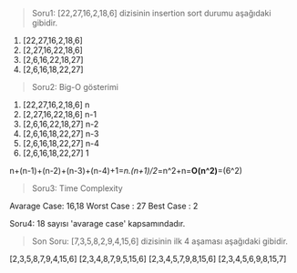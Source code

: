 
> Soru1: [22,27,16,2,18,6] dizisinin insertion sort durumu aşağıdaki gibidir.

1. [22,27,16,2,18,6]
2. [2,27,16,22,18,6]
3. [2,6,16,22,18,27]
4. [2,6,16,18,22,27]


> Soru2: Big-O gösterimi

1. [22,27,16,2,18,6] n
2. [2,27,16,22,18,6] n-1
3. [2,6,16,22,18,27] n-2
4. [2,6,16,18,22,27] n-3
5. [2,6,16,18,22,27] n-4
5. [2,6,16,18,22,27] 1

n+(n-1)+(n-2)+(n-3)+(n-4)+1=*n.(n+1)/2*=n^2+n=**O(n^2)**=(6^2)


> Soru3: Time Complexity

Avarage Case: 16,18
Worst Case	: 27
Best Case	: 2

Soru4: 18 sayısı 'avarage case' kapsamındadır.


> Son Soru: [7,3,5,8,2,9,4,15,6] dizisinin ilk 4 aşaması aşağıdaki gibidir.

[2,3,5,8,7,9,4,15,6]
[2,3,4,8,7,9,5,15,6]
[2,3,4,5,7,9,8,15,6]
[2,3,4,5,6,9,8,15,7]









